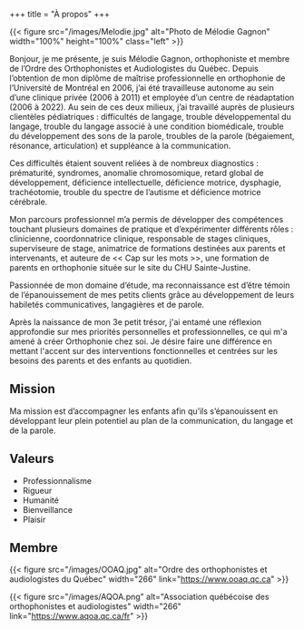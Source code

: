 +++
title = "À propos"
+++

{{< figure src="/images/Melodie.jpg" alt="Photo de Mélodie Gagnon" width="100%" height="100%" class="left" >}}

Bonjour, je me présente, je suis Mélodie Gagnon, orthophoniste et membre de l’Ordre des Orthophonistes et Audiologistes du Québec. Depuis l’obtention de mon diplôme de maîtrise professionnelle en orthophonie de l’Université de Montréal en 2006, j’ai été travailleuse autonome au sein d’une clinique privée (2006 à 2011) et employée d’un centre de réadaptation (2006 à 2022). Au sein de ces deux milieux, j’ai travaillé auprès de plusieurs clientèles pédiatriques : difficultés de langage, trouble développemental du langage, trouble du langage associé à une condition biomédicale, trouble du développement des sons de la parole, troubles de la parole (bégaiement, résonance, articulation) et suppléance à la communication.

Ces difficultés étaient souvent reliées à de nombreux diagnostics : prématurité, syndromes, anomalie chromosomique, retard global de développement, déficience intellectuelle, déficience motrice, dysphagie, trachéotomie, trouble du spectre de l’autisme et déficience motrice cérébrale.

Mon parcours professionnel m’a permis de développer des compétences touchant plusieurs domaines de pratique et d’expérimenter différents rôles : clinicienne, coordonnatrice clinique, responsable de stages cliniques, superviseure de stage, animatrice de formations destinées aux parents et intervenants, et auteure de << Cap sur les mots >>, une formation de parents en orthophonie située sur le site du CHU Sainte-Justine.

Passionnée de mon domaine d’étude, ma reconnaissance est d’être témoin de l’épanouissement de mes petits clients grâce au développement de leurs habiletés communicatives, langagières et de parole.

Après la naissance de mon 3e petit trésor, j'ai entamé une réflexion approfondie sur mes priorités personnelles et professionnelles, ce qui m'a amené à créer Orthophonie chez soi. Je désire faire une différence en mettant l'accent sur des interventions fonctionnelles et centrées sur les besoins des parents et des enfants au quotidien.

## Mission

Ma mission est d’accompagner les enfants afin qu’ils s’épanouissent en développant leur plein potentiel au plan de la communication, du langage et de la parole.

## Valeurs

* Professionnalisme
* Rigueur
* Humanité
* Bienveillance
* Plaisir

## Membre

{{< figure src="/images/OOAQ.jpg" alt="Ordre des orthophonistes et audiologistes du Québec" width="266" link="https://www.ooaq.qc.ca" >}}

{{< figure src="/images/AQOA.png" alt="Association québécoise des orthophonistes et audiologistes" width="266" link="https://www.aqoa.qc.ca/fr" >}}
